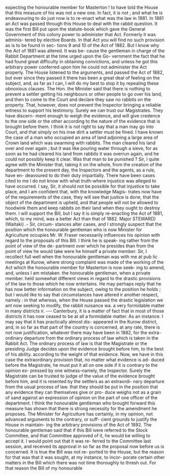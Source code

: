 expecting the honourable member for Masterton ! to have told the House that this measure of his was not a new one. In fact, it is not ; and what he is endeavouring to do just now is to re-enact what was the law in 1881. In 1881 an Act was passed through this House to deal with the rabbit question. It was the first Bill put upon the statute-book which gave the General Government of this colony power to administer that Act. Formerly it was adminis- tered by elective Boards. In that Act you will find no such provision as is to be found in sec- tions 9 and 10 of the Act of 1882. But I know why the Act of 1881 was altered. It was be- cause the gentleman in charge of the Rabbit Department at the time urged upon the Go- vernment the fact that he had found great difficulty in obtaining convictions, and unless he got this arbitrary power conferred upon him he could not administer the Act properly. The House listened to the arguments, and passed the Act of 1882, but ever since they passed it there has been a great deal of feeling on the subject, and, as far as I can, I will do my best to stop it by repealing these obnoxious clauses. The Hon. the Minister said that there is nothing to prevent a settler getting his neighbours or other people to go over his land, and then to come to the Court and declare they saw no rabbits on the property. That, however, does not prevent the Inspector bringing a reliable witness to support his testimony. Surely we can trust our Magistrates. They have discern- ment enough to weigh the evidence, and will give credence to the one side or the other according to the nature of the evidence that is brought before them. I think it is not right to say that a man may go into Court, and that simply on his inse dirit a settler must be fined. I have known the case of a man who occupied an area of land adjoining a large area of Crown land which was swarming with rabbits. The man cleared his land over and over again ; but it was like pouring water through a sieve, for as soon as he had cleared his land from rabbits it was overrun again, and he could not possibly keep it clear. Was that man to be punished ? Sir, I quite agree with the Minister that, taking it on the whole, from the creation of the department to the present day, the Inspectors and the agents, as a rule, have en- deavoured to do their duty impartially. There have been cases cited to me I do not know with what truth-where injustice was alleged to have occurred. I say, Sir, it should not be possible for that injustice to take place, and I am confident that, with the knowledge Magis- trates now have of the requirements of the case, they will see that justice is done, that the object of the department is upheld, and that people will not be allowed to hoodwink them and keep rabbits on their land when they ought to destroy them. I will support the Bill, but I say it is simply re-enacting the Act of 1881, which, to my mind, was a better Act than that of 1882. Major STEWARD) (Waitaki) .- Sir, circum- stances alter cases, and I strongly suspect that the position which the honourable gentleman who is now Minister for Agriculture occupies Mr. W. Fraser necessarily influences his opinion with regard to the proposals of this Blll. I think he is speak- ing rather from the point of view of the de- partment over which he presides than from the point of view he would take were he himself a private member. Sir, I recollect full well when the honourable gentleman was with me at pub lic meetings at Kurow, where strong complaint was made of the working of the Act which the honourable member for Masterton is now seek- ing to amend, and, unless I am mistaken. the honourable gentleman, when a private member. held somewhat different views in regard to the drastic provisions of the law to those which he now entertains. He may perhaps reply that he has now better information on the subject, owing to the position he holds ; but I would like to say that circumstances have altered ir another respect, namely : in that whereas, when the House passed the drastic legislation we ant now seeking to modify, the rabbit nuisance wa. a very formidable matter in many districts ir. \--- Canterbury, it is a matter of fact that in most of those districts it has now ceased to be at all a formidable matter. As an instance. I may say that it has practically almost dis- appeared in the Kurow district, and, in so far as that part of the country is concerned, at any rate, there is not now justification, whatever there may have been in 1882, for the extra- ordinary departure from the ordinary process of law which is taken in the Rabbit Act. The ordinary process of law is that the Magistrate or the presiding Judge decides upon the evidence brought before him, to the best of his ability. according to the weight of that evidence. Now, we have in this case the extraordinary provision that, no matter what evidence is ad- duced before the Magistrate, he must put it all on one side if it is contrary to the opinion ex- pressed by one witness-namely, the Inspector. Surely the Magistrate can be trusted to judge of the value of the evidence brought before him, and it is resented by the settlers as an extraordi- nary departure from the usual process of law. that they should be put in the position that any evidence they can themselves give or pro- duce weighs not as a grain of sand against an expression of opinion on the part of one officer of the department. I think the honourable gentleman who brought forward this measure has shown that there is strong necessity for the amendment he proposes. The Minister for Agriculture has certainly, in my opinion, not advanced arguments to the contrary, or suff- cient grounds to justify the House in maintain- ing the arbitrary provisions of the Act of 1892. The honourable gentleman said that if this Bill ivere referred to the Stock Committee, and that Committee approved of it, he would be willing to accept it. I would point out that it was re- ferred to the Committee last session, and received its approval in so far as the proposal now before us is concerned. It is true the Bill was not re- ported to the House, but the reason for that was that it was sought, at my instance, to incor- porate certain other matters in the Bill which there was not time thoroughly to thresh out. For that reason the Bill of my honourable 